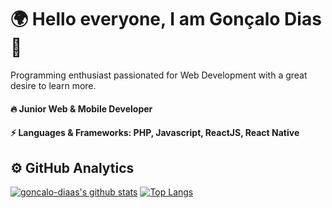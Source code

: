 <h1>🌍 Hello everyone, I am Gonçalo Dias 👋</h1>

Programming enthusiast passionated for Web Development with a great desire to learn more.

<h4>🔥 Junior Web & Mobile Developer</h4>
<h4>⚡ Languages & Frameworks: PHP, Javascript, ReactJS, React Native</h4>


## ⚙️  GitHub Analytics

[![goncalo-diaas's github stats](https://github-readme-stats.vercel.app/api?username=goncalo-diaas&show_icons=true&hide=issues,contribs)](https://github.com/anuraghazra/github-readme-stats) [![Top Langs](https://github-readme-stats.vercel.app/api/top-langs/?username=goncalo-diaas&layout=compact)](https://github.com/anuraghazra/github-readme-stats)
